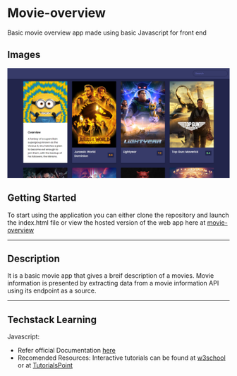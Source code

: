 # Movie-overview

Basic movie overview app made using basic Javascript for front end

## Images

<img src="/images/webapp.png" alt="movie-overview webapp image"/>

## Getting Started

To start using the application you can either clone the repository and launch the index.html file or view the hosted version of the web app here at [movie-overview](https://movie-overview.herokuapp.com/)

---
## Description

It is a basic movie app that gives a breif description of a movies. Movie information is presented by extracting data from a movie information API using its endpoint as a source. 

---
## Techstack Learning

Javascript: 
- Refer official Documentation [here](https://developer.mozilla.org/en-US/docs/Web/JavaScript)
- Recomended Resources: Interactive tutorials can be found at [w3school](https://www.w3schools.com/js/) or at [TutorialsPoint](https://www.tutorialspoint.com/javascript/index.htm)
